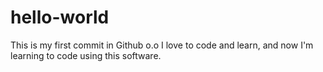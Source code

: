 # hello-world

This is my first commit in Github o.o I love to code and learn, 
and now I'm learning to code using this software.
